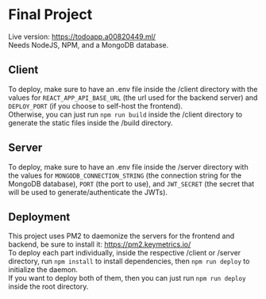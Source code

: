 # Final Project  
Live version: <https://todoapp.a00820449.ml/>  
Needs NodeJS, NPM, and a MongoDB database.
## Client
To deploy, make sure to have an .env file inside the /client directory with the values for `REACT_APP_API_BASE_URL` (the url used for the backend server) and `DEPLOY_PORT` (if you choose to self-host the frontend).  
Otherwise, you can just run `npm run build` inside the /client directory to generate the static files inside the /build directory.
## Server
To deploy, make sure to have an .env file inside the /server directory with the values for `MONGODB_CONNECTION_STRING` (the connection string for the MongoDB database), `PORT` (the port to use), and `JWT_SECRET` (the secret that will be used to generate/authenticate the JWTs).  
## Deployment
This project uses PM2 to daemonize the servers for the frontend and backend, be sure to install it: <https://pm2.keymetrics.io/>  
To deploy each part individually, inside the respective /client or /server directory, run `npm install` to install dependencies, then `npm run deploy` to initialize the daemon.  
If you want to deploy both of them, then you can just run `npm run deploy` inside the root directory.